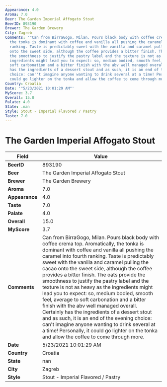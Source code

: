 ```yaml
---
Appearance: 4.0
Aroma: 7.0
Beer: The Garden Imperial Affogato Stout
BeerID: 893190
Brewer: The Garden Brewery
City: Zagreb
Comments: '"Can from BirraGogo, Milan. Pours black body with coffee crema top. Aromatically,
  the tonka is dominant with coffee and vanilla all pushing the caramel into fourth
  ranking. Taste is predictably sweet with the vanilla and caramel pulling the cacao
  onto the sweet side, although the coffee provides a bitter finish. The oats provide
  the smoothness to justify the pastry label and the texture is not as heavy as the
  ingredients might lead you to expect: so, medium bodied, smooth feel, average to
  soft carbonation and a bitter finish with the abv well managed overall. Certainly
  has the ingredients of a dessert stout and as such, it is an end of the evening
  choice: can''t imagine anyone wanting to drink several at a time! Personally, it
  could go lighter on the tonka and allow the coffee to come through more."'
Country: Croatia
Date: '"5/23/2021 10:01:29 AM"'
MyScore: 3.7
Overall: 15.0
Palate: 4.0
State: .nan
Style: Stout - Imperial Flavored / Pastry
Taste: 7.0
---
```


# The Garden Imperial Affogato Stout

| Field         | Value |
|---------------|-------|
| **BeerID** | 893190 |
| **Beer** | The Garden Imperial Affogato Stout |
| **Brewer** | The Garden Brewery |
| **Aroma** | 7.0 |
| **Appearance** | 4.0 |
| **Taste** | 7.0 |
| **Palate** | 4.0 |
| **Overall** | 15.0 |
| **MyScore** | 3.7 |
| **Comments** | Can from BirraGogo, Milan. Pours black body with coffee crema top. Aromatically, the tonka is dominant with coffee and vanilla all pushing the caramel into fourth ranking. Taste is predictably sweet with the vanilla and caramel pulling the cacao onto the sweet side, although the coffee provides a bitter finish. The oats provide the smoothness to justify the pastry label and the texture is not as heavy as the ingredients might lead you to expect: so, medium bodied, smooth feel, average to soft carbonation and a bitter finish with the abv well managed overall. Certainly has the ingredients of a dessert stout and as such, it is an end of the evening choice: can't imagine anyone wanting to drink several at a time! Personally, it could go lighter on the tonka and allow the coffee to come through more. |
| **Date** | 5/23/2021 10:01:29 AM |
| **Country** | Croatia |
| **State** | nan |
| **City** | Zagreb |
| **Style** | Stout - Imperial Flavored / Pastry |
